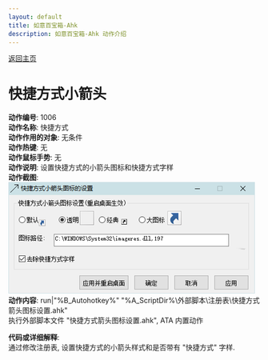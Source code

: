 ```yaml
---
layout: default
title: 如意百宝箱-Ahk
description: 如意百宝箱-Ahk 动作介绍
---
```

<link rel="stylesheet" href="../actions/css/atom-one-light.min.css">
<script src="../actions/js/highlight.min.js"></script>
<script>hljs.highlightAll();</script>

[返回主页](../index.md)

# [](#header-2) 快捷方式小箭头

**动作编号**: 1006  
**动作名称**: 快捷方式  
**动作作用的对象**: 无条件  
**动作热键**: 无  
**动作鼠标手势**: 无  
**动作说明**: 设置快捷方式的小箭头图标和快捷方式字样    
**动作截图**:  
  ![快捷方式](img1/1006.png)  
**动作内容**: run|"%B_Autohotkey%" "%A_ScriptDir%\外部脚本\注册表\快捷方式箭头图标设置.ahk"  
执行外部脚本文件 "快捷方式箭头图标设置.ahk", ATA 内置动作  

**代码或详细解释**:  
通过修改注册表, 设置快捷方式的小箭头样式和是否带有 "快捷方式" 字样.  